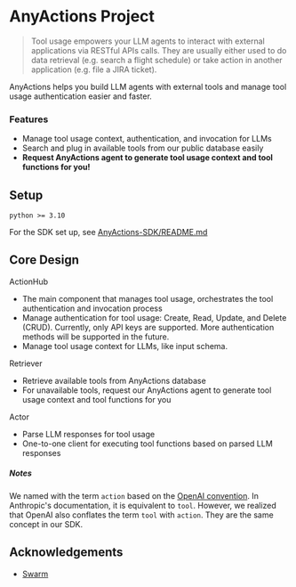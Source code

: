 # AnyActions Project

> Tool usage empowers your LLM agents to interact with external applications via RESTful APIs calls. They are usually either used to do data retrieval (e.g. search a flight schedule) or take action in another application (e.g. file a JIRA ticket).

AnyActions helps you build LLM agents with external tools and manage tool usage authentication easier and faster. 

### Features
- Manage tool usage context, authentication, and invocation for LLMs
- Search and plug in available tools from our public database easily
- **Request AnyActions agent to generate tool usage context and tool functions for you!**

## Setup
`python >= 3.10`

For the SDK set up, see [AnyActions-SDK/README.md](AnyActions-SDK/README.md)

## Core Design

ActionHub
- The main component that manages tool usage, orchestrates the tool authentication and invocation process
- Manage authentication for tool usage: Create, Read, Update, and Delete (CRUD). Currently, only API keys are supported. More authentication methods will be supported in the future.
- Manage tool usage context for LLMs, like input schema.

Retriever
- Retrieve available tools from AnyActions database
- For unavailable tools, request our AnyActions agent to generate tool usage context and tool functions for you

Actor
- Parse LLM responses for tool usage
- One-to-one client for executing tool functions based on parsed LLM responses

##### Notes
We named with the term `action` based on the [OpenAI convention](https://platform.openai.com/docs/actions/introduction). In Anthropic's documentation, it is equivalent to `tool`. However, we realized that OpenAI also conflates the term `tool` with `action`. They are the same concept in our SDK.

## Acknowledgements
- [Swarm](https://github.com/openai/swarm)